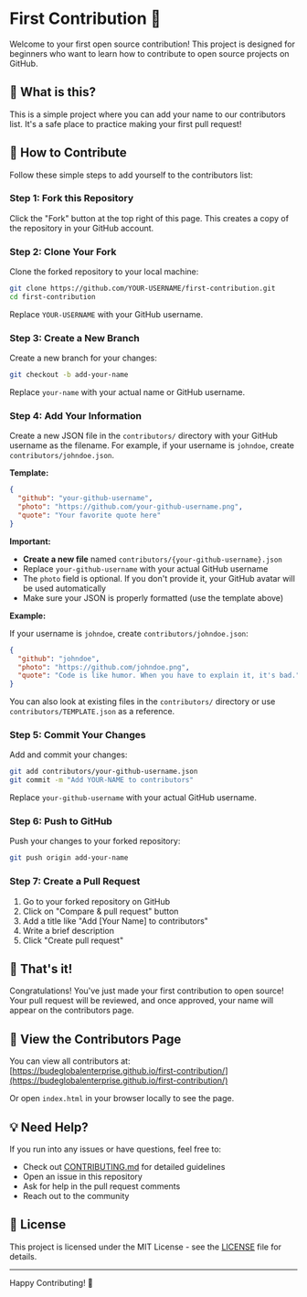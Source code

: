 # First Contribution 🎉

Welcome to your first open source contribution! This project is designed for beginners who want to learn how to contribute to open source projects on GitHub.

## 🌟 What is this?

This is a simple project where you can add your name to our contributors list. It's a safe place to practice making your first pull request!

## 🎯 How to Contribute

Follow these simple steps to add yourself to the contributors list:

### Step 1: Fork this Repository

Click the "Fork" button at the top right of this page. This creates a copy of the repository in your GitHub account.

### Step 2: Clone Your Fork

Clone the forked repository to your local machine:

```bash
git clone https://github.com/YOUR-USERNAME/first-contribution.git
cd first-contribution
```

Replace `YOUR-USERNAME` with your GitHub username.

### Step 3: Create a New Branch

Create a new branch for your changes:

```bash
git checkout -b add-your-name
```

Replace `your-name` with your actual name or GitHub username.

### Step 4: Add Your Information

Create a new JSON file in the `contributors/` directory with your GitHub username as the filename. For example, if your username is `johndoe`, create `contributors/johndoe.json`.

**Template:**

```json
{
  "github": "your-github-username",
  "photo": "https://github.com/your-github-username.png",
  "quote": "Your favorite quote here"
}
```

**Important:** 
- **Create a new file** named `contributors/{your-github-username}.json`
- Replace `your-github-username` with your actual GitHub username
- The `photo` field is optional. If you don't provide it, your GitHub avatar will be used automatically
- Make sure your JSON is properly formatted (use the template above)

**Example:**

If your username is `johndoe`, create `contributors/johndoe.json`:

```json
{
  "github": "johndoe",
  "photo": "https://github.com/johndoe.png",
  "quote": "Code is like humor. When you have to explain it, it's bad."
}
```

You can also look at existing files in the `contributors/` directory or use `contributors/TEMPLATE.json` as a reference.

### Step 5: Commit Your Changes

Add and commit your changes:

```bash
git add contributors/your-github-username.json
git commit -m "Add YOUR-NAME to contributors"
```

Replace `your-github-username` with your actual GitHub username.

### Step 6: Push to GitHub

Push your changes to your forked repository:

```bash
git push origin add-your-name
```

### Step 7: Create a Pull Request

1. Go to your forked repository on GitHub
2. Click on "Compare & pull request" button
3. Add a title like "Add [Your Name] to contributors"
4. Write a brief description
5. Click "Create pull request"

## 🎊 That's it!

Congratulations! You've just made your first contribution to open source! Your pull request will be reviewed, and once approved, your name will appear on the contributors page.

## 📝 View the Contributors Page

You can view all contributors at: [https://budeglobalenterprise.github.io/first-contribution/](https://budeglobalenterprise.github.io/first-contribution/)

Or open `index.html` in your browser locally to see the page.

## 💡 Need Help?

If you run into any issues or have questions, feel free to:
- Check out [CONTRIBUTING.md](CONTRIBUTING.md) for detailed guidelines
- Open an issue in this repository
- Ask for help in the pull request comments
- Reach out to the community

## 📜 License

This project is licensed under the MIT License - see the [LICENSE](LICENSE) file for details.

---

Happy Contributing! 🚀